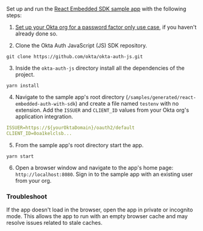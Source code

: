 
Set up and run the [React Embedded SDK sample app](https://github.com/okta/okta-auth-js/tree/master/samples/generated/react-embedded-auth-with-sdk) with the following steps:

1. [Set up your Okta org for a password factor only use case](/docs/guides/set-up-org/#set-up-your-okta-org-for-a-password-factor-only-use-case), if you haven't already done so.

2. Clone the Okta Auth JavaScript (JS) SDK repository.

```shell
git clone https://github.com/okta/okta-auth-js.git
```

3. Inside the `okta-auth-js` directory install all the dependencies of the project.

```shell
yarn install
```

4. Navigate to the sample app's root directory (`/samples/generated/react-embedded-auth-with-sdk`) and create a file named `testenv` with no extension. Add the `ISSUER` and `CLIENT_ID` values from your Okta org's application integration.

```yaml
ISSUER=https://${yourOktaDomain}/oauth2/default
CLIENT_ID=0oa1kelclsb...
```

5. From the sample app's root directory start the app.

```shell
yarn start
```

6. Open a browser window and navigate to the app's home page: `http://localhost:8080`. Sign in to the sample app with an existing user from your org.

### Troubleshoot

If the app doesn't load in the browser, open the app in private or incognito mode. This allows the app to run with an empty browser cache and may resolve issues related to stale caches.

